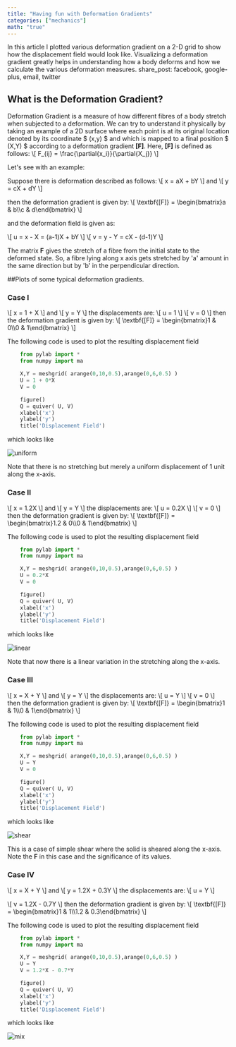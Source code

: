 ```yaml
---
title: "Having fun with Deformation Gradients"
categories: ["mechanics"]
math: "true"
---
```


In this article I plotted various deformation gradient on a 2-D grid to show how the displacement field would look like. Visualizing a deformation gradient greatly helps in understanding how a body deforms and how we calculate the various deformation measures.
share_post: facebook, google-plus, email, twitter

## What is the Deformation Gradient?
Deformation Gradient is a measure of how different fibres of a body stretch when subjected to a deformation. We can try to understand it physically by taking an example of a 2D surface where each point is at its original location denoted by its coordinate $ (x,y) $ and which is mapped to a final position $ (X,Y) $ according to a deformation gradient **[F]**. Here, **[F]** is defined as follows: \\[ F_{ij} = \frac{\partial{x_i}}{\partial{X_j}} \\]

Let's see with an example:

Suppose there is deformation described as follows:
\\[ x = aX + bY \\]
and
\\[ y = cX + dY \\]

then the deformation gradient is given by:
\\[ \textbf{[F]} = \begin{bmatrix}a & b\\\c & d\end{bmatrix} \\]

and the deformation field is given as:

\\[ u = x - X = (a-1)X + bY \\]
\\[ v = y - Y = cX - (d-1)Y \\]

The matrix **F** gives the stretch of a fibre from the initial state to the deformed state. So, a fibre lying along x axis gets stretched by 'a' amount in the same direction but by 'b' in the perpendicular direction.

##Plots of some typical deformation gradients.

### Case I

\\[ x = 1 + X \\]
and
\\[ y = Y \\]
the displacements are:
\\[ u = 1 \\]
\\[ v = 0 \\]
then the deformation gradient is given by:
\\[ \textbf{[F]} = \begin{bmatrix}1 & 0\\\0 & 1\end{bmatrix} \\]

The following code is used to plot the resulting displacement field
```python
    from pylab import *
    from numpy import ma

    X,Y = meshgrid( arange(0,10,0.5),arange(0,6,0.5) )
    U = 1 + 0*X
    V = 0

    figure()
    Q = quiver( U, V)
    xlabel('x')
    ylabel('y')
    title('Displacement Field')
```
which looks like

![uniform](/assets/img/posts/def-grad1.png)

Note that there is no stretching but merely a uniform displacement of 1 unit along the x-axis.


### Case II

\\[ x = 1.2X \\]
and
\\[ y = Y \\]
the displacements are:
\\[ u = 0.2X \\]
\\[ v = 0 \\]
then the deformation gradient is given by:
\\[ \textbf{[F]} = \begin{bmatrix}1.2 & 0\\\0 & 1\end{bmatrix} \\]

The following code is used to plot the resulting displacement field
```python
    from pylab import *
    from numpy import ma

    X,Y = meshgrid( arange(0,10,0.5),arange(0,6,0.5) )
    U = 0.2*X
    V = 0

    figure()
    Q = quiver( U, V)
    xlabel('x')
    ylabel('y')
    title('Displacement Field')
```
which looks like

![linear](/assets/img/posts/def-grad2.png)

Note that now there is a linear variation in the stretching along the x-axis.

### Case III

\\[ x = X + Y \\]
and
\\[ y = Y \\]
the displacements are:
\\[ u = Y \\]
\\[ v = 0 \\]
then the deformation gradient is given by:
\\[ \textbf{[F]} = \begin{bmatrix}1 & 1\\\0 & 1\end{bmatrix} \\]

The following code is used to plot the resulting displacement field
```python
    from pylab import *
    from numpy import ma

    X,Y = meshgrid( arange(0,10,0.5),arange(0,6,0.5) )
    U = Y
    V = 0

    figure()
    Q = quiver( U, V)
    xlabel('x')
    ylabel('y')
    title('Displacement Field')
```
which looks like

![shear](/assets/img/posts/def-grad3.png)

This is a case of simple shear where the solid is sheared along the x-axis. Note the **F** in this case and the significance of its values.

### Case IV

\\[ x = X + Y \\]
and
\\[ y = 1.2X + 0.3Y \\]
the displacements are:
\\[ u = Y \\]

\\[ v = 1.2X - 0.7Y \\]
then the deformation gradient is given by:
\\[ \textbf{[F]} = \begin{bmatrix}1 & 1\\\1.2 & 0.3\end{bmatrix} \\]

The following code is used to plot the resulting displacement field
```python
    from pylab import *
    from numpy import ma

    X,Y = meshgrid( arange(0,10,0.5),arange(0,6,0.5) )
    U = Y
    V = 1.2*X - 0.7*Y

    figure()
    Q = quiver( U, V)
    xlabel('x')
    ylabel('y')
    title('Displacement Field')
```
which looks like

![mix](/assets/img/posts/def-grad4.png)


